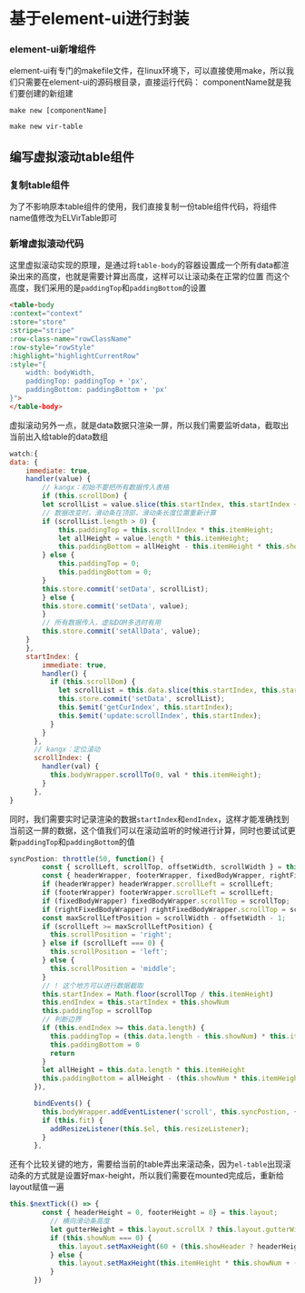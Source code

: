 # 基于element-ui进行封装

### element-ui新增组件
element-ui有专门的makefile文件，在linux环境下，可以直接使用make，所以我们只需要在element-ui的源码根目录，直接运行代码：
componentName就是我们要创建的新组建
```
make new [componentName]
```
```
make new vir-table
```

## 编写虚拟滚动table组件
### 复制table组件
为了不影响原本table组件的使用，我们直接复制一份table组件代码，将组件name值修改为ELVirTable即可

### 新增虚拟滚动代码
这里虚拟滚动实现的原理，是通过将`table-body`的容器设置成一个所有data都渲染出来的高度，也就是需要计算出高度，这样可以让滚动条在正常的位置
而这个高度，我们采用的是`paddingTop`和`paddingBottom`的设置
```html
<table-body
:context="context"
:store="store"
:stripe="stripe"
:row-class-name="rowClassName"
:row-style="rowStyle"
:highlight="highlightCurrentRow"
:style="{
    width: bodyWidth,
    paddingTop: paddingTop + 'px',
    paddingBottom: paddingBottom + 'px'
}">
</table-body>
```
虚拟滚动另外一点，就是data数据只渲染一屏，所以我们需要监听data，截取出当前出入给table的data数组
```js
watch:{
data: {
    immediate: true,
    handler(value) {
        // kangx：初始不要把所有数据传入表格
        if (this.scrollDom) {
        let scrollList = value.slice(this.startIndex, this.startIndex + this.showNum);
        // 数据改变时，滑动条在顶部，滑动条长度位置重新计算
        if (scrollList.length > 0) {
            this.paddingTop = this.scrollIndex * this.itemHeight;
            let allHeight = value.length * this.itemHeight;
            this.paddingBottom = allHeight - this.itemHeight * this.showNum - this.paddingTop;
        } else {
            this.paddingTop = 0;
            this.paddingBottom = 0;
        }
        this.store.commit('setData', scrollList);
        } else {
        this.store.commit('setData', value);
        }
        // 所有数据传入，虚拟DOM多选时有用
        this.store.commit('setAllData', value);
    }
    },
    startIndex: {
        immediate: true,
        handler() {
          if (this.scrollDom) {
            let scrollList = this.data.slice(this.startIndex, this.startIndex + this.showNum);
            this.store.commit('setData', scrollList);
            this.$emit('getCurIndex', this.startIndex);
            this.$emit('update:scrollIndex', this.startIndex);
          }
        }
      },
      // kangx：定位滚动
      scrollIndex: {
        handler(val) {
          this.bodyWrapper.scrollTo(0, val * this.itemHeight);
        }
      },
}
```
同时，我们需要实时记录渲染的数据`startIndex`和`endIndex`，这样才能准确找到当前这一屏的数据，这个值我们可以在滚动监听的时候进行计算，同时也要试试更新`paddingTop`和`paddingBottom`的值
```js
syncPostion: throttle(50, function() {
        const { scrollLeft, scrollTop, offsetWidth, scrollWidth } = this.bodyWrapper;
        const { headerWrapper, footerWrapper, fixedBodyWrapper, rightFixedBodyWrapper } = this.$refs;
        if (headerWrapper) headerWrapper.scrollLeft = scrollLeft;
        if (footerWrapper) footerWrapper.scrollLeft = scrollLeft;
        if (fixedBodyWrapper) fixedBodyWrapper.scrollTop = scrollTop;
        if (rightFixedBodyWrapper) rightFixedBodyWrapper.scrollTop = scrollTop;
        const maxScrollLeftPosition = scrollWidth - offsetWidth - 1;
        if (scrollLeft >= maxScrollLeftPosition) {
          this.scrollPosition = 'right';
        } else if (scrollLeft === 0) {
          this.scrollPosition = 'left';
        } else {
          this.scrollPosition = 'middle';
        }
        // ! 这个地方可以进行数据截取
        this.startIndex = Math.floor(scrollTop / this.itemHeight)
        this.endIndex = this.startIndex + this.showNum
        this.paddingTop = scrollTop
        // 判断边界
        if (this.endIndex >= this.data.length) {
          this.paddingTop = (this.data.length - this.showNum) * this.itemHeight
          this.paddingBottom = 0
          return
        }
        let allHeight = this.data.length * this.itemHeight
        this.paddingBottom = allHeight - (this.showNum * this.itemHeight) - scrollTop
      }),

      bindEvents() {
        this.bodyWrapper.addEventListener('scroll', this.syncPostion, { passive: true });
        if (this.fit) {
          addResizeListener(this.$el, this.resizeListener);
        }
      },
```
还有个比较关键的地方，需要给当前的table弄出来滚动条，因为`el-table`出现滚动条的方式就是设置好max-height，所以我们需要在mounted完成后，重新给layout赋值一遍
```js
this.$nextTick(() => {
        const { headerHeight = 0, footerHeight = 0} = this.layout;
          // 横向滑动条高度
          let gutterHeight = this.layout.scrollX ? this.layout.gutterWidth : 0;
          if (this.showNum === 0) {
            this.layout.setMaxHeight(60 + (this.showHeader ? headerHeight : 0) + footerHeight + gutterHeight);
          } else {
            this.layout.setMaxHeight(this.itemHeight * this.showNum + (this.showHeader ? headerHeight : 0) + footerHeight + gutterHeight);
          }
      })
```

